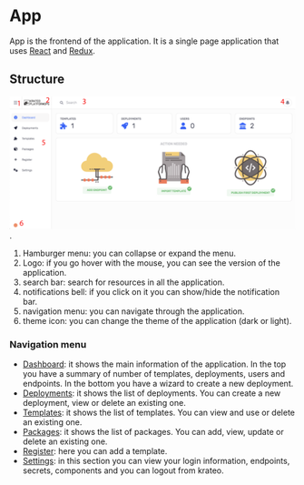 # App

App is the frontend of the application. It is a single page application that uses [React](https://reactjs.org/) and [Redux](https://redux.js.org/).

## Structure

![overview](../media/app/overview.png).

1. Hamburger menu: you can collapse or expand the menu.
2. Logo: if you go hover with the mouse, you can see the version of the application.
3. search bar: search for resources in all the application.
4. notifications bell: if you click on it you can show/hide the notification bar.
5. navigation menu: you can navigate through the application.
6. theme icon: you can change the theme of the application (dark or light).

### Navigation menu

- [Dashboard](./app-dashboard.md): it shows the main information of the application. In the top you have a summary of number of templates, deployments, users and endpoints. In the bottom you have a wizard to create a new deployment.
- [Deployments](./app-deployments.md): it shows the list of deployments. You can create a new deployment, view or delete an existing one.
- [Templates](./app-templates.md): it shows the list of templates. You can view and use or delete an existing one.
- [Packages](./app-packages.md): it shows the list of packages. You can add, view, update or delete an existing one.
- [Register](./app-register.md): here you can add a template.
- [Settings](./app-settings.md): in this section you can view your login information, endpoints, secrets, components and you can logout from krateo.
